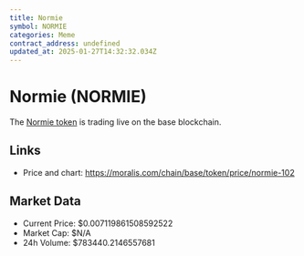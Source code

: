 ```yaml
---
title: Normie
symbol: NORMIE
categories: Meme
contract_address: undefined
updated_at: 2025-01-27T14:32:32.034Z
---
```


# Normie (NORMIE)
The [Normie token](https://moralis.com/chain/base/token/price/normie-102) is trading live on the base blockchain.

## Links
- Price and chart: https://moralis.com/chain/base/token/price/normie-102

## Market Data
- Current Price: $0.007119861508592522
- Market Cap: $N/A
- 24h Volume: $783440.2146557681
